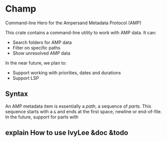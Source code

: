 # Champ

Command-line Hero for the Ampersand Metadata Protocol (AMP)

This crate contains a command-line utility to work with AMP data. It can:
- Search folders for AMP data
- Filter on specific paths
- Show unresolved AMP data

In the near future, we plan to:
- Support working with priorities, dates and durations
- Support LSP

## Syntax

An AMP metadata item is essentially a _path_, a sequence of _parts_. This sequence starts with a `&` and ends at the first space, newline or end-of-file. In the future, support for parts with

## explain How to use IvyLee &doc &todo
